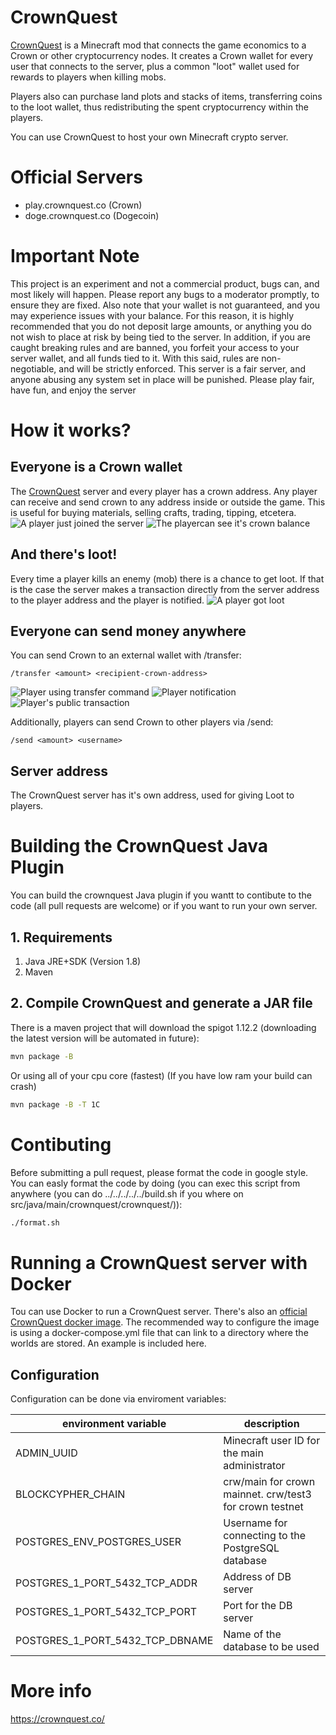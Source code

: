 # CrownQuest

[CrownQuest](http://crownquest.co/) is a Minecraft mod that connects the game economics to a Crown or other cryptocurrency nodes. It creates a Crown wallet for every user that connects to the server, plus a common "loot" wallet used for rewards to players when killing mobs.

Players also can purchase land plots and stacks of items, transferring coins to the loot wallet, thus redistributing the spent cryptocurrency within the players.

You can use CrownQuest to host your own Minecraft crypto server.

# Official Servers

* play.crownquest.co (Crown)
* doge.crownquest.co (Dogecoin)

# Important Note
This project is an experiment and not a commercial product, bugs can, and most likely will happen. Please report any bugs to a moderator promptly, to ensure they are fixed. Also note that your wallet is not guaranteed, and you may experience issues with your balance. For this reason, it is highly recommended that you do not deposit large amounts, or anything you do not wish to place at risk by being tied to the server. In addition, if you are caught breaking rules and are banned, you forfeit your access to your server wallet, and all funds tied to it. With this said, rules are non-negotiable, and will be strictly enforced. This server is a fair server, and anyone abusing any system set in place will be punished. Please play fair, have fun, and enjoy the server

# How it works?
## Everyone is a Crown wallet
The [CrownQuest](https://crownquest.co/) server and every player has a crown address. Any player can receive and send crown to any address inside or outside the game. This is useful for buying materials, selling crafts, trading, tipping, etcetera.
![A player just joined the server](http://i.imgur.com/1A6wkaB.png)
![The playercan see it's crown balance](http://i.imgur.com/5g5pBXB.png)

## And there's loot!
Every time a player kills an enemy (mob) there is a chance to get loot. If that is the case the server makes a transaction directly from the server address to the player address and the player is notified.
![A player got loot](http://i.imgur.com/cxqXmt2.png)

## Everyone can send money anywhere
You can send Crown to an external wallet with /transfer:
```
/transfer <amount> <recipient-crown-address>
```
![Player using transfer command](http://i.imgur.com/Vlf9C1F.png)
![Player notification](http://i.imgur.com/PHmomoS.png)
![Player's public transaction](http://i.imgur.com/JPO4AXt.png)  

Additionally, players can send Crown to other players via /send:
```
/send <amount> <username>
```

## Server address
The CrownQuest server has it's own address, used for giving Loot to players.

# Building the CrownQuest Java Plugin
You can build the crownquest Java plugin if you wantt to contibute to the code (all pull requests are welcome) or if you want to run your own server.

## 1. Requirements

1. Java JRE+SDK (Version 1.8)
2. Maven


## 2. Compile CrownQuest and generate a JAR file
There is a maven project that will download the spigot 1.12.2 (downloading the latest version will be automated in future):

```sh
mvn package -B
```

Or using all of your cpu core (fastest)
(If you have low ram your build can crash)
```sh
mvn package -B -T 1C
```

# Contibuting
Before submitting a pull request, please format the code in google style.
You can easly format the code by doing (you can exec this script from anywhere (you can do ../../../../../build.sh if you where on src/java/main/crownquest/crownquest/)):

```sh
./format.sh
```

# Running a CrownQuest server with Docker

Tou can use Docker to run a CrownQuest server. There's also an [official CrownQuest docker image](https://hub.docker.com/r/crownquest/crownquest/). The recommended way to configure the image is using a docker-compose.yml file that can link to a directory where the worlds are stored. An example is included here. 

## Configuration

Configuration can be done via enviroment variables:

| environment variable            | description                                                            |
|---------------------------------|------------------------------------------------------------------------|
| ADMIN_UUID                      | Minecraft user ID for the main administrator                           |
| BLOCKCYPHER_CHAIN               | crw/main for crown mainnet. crw/test3 for crown testnet            |
| POSTGRES_ENV_POSTGRES_USER      | Username for connecting to the PostgreSQL database                     |
| POSTGRES_1_PORT_5432_TCP_ADDR   | Address of DB server                                                   | 
| POSTGRES_1_PORT_5432_TCP_PORT   | Port for the DB server                                                 |
| POSTGRES_1_PORT_5432_TCP_DBNAME | Name of the database to be used                                        |

# More info

https://crownquest.co/
